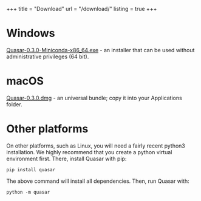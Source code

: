 +++
title = "Download"
url = "/download/"
listing = true
+++

Windows
=======

[Quasar-0.3.0-Miniconda-x86_64.exe](https://download.biolab.si/download/files/quasar/Quasar-0.3.0-Miniconda-x86_64.exe) - an
installer that can be used without administrative privileges (64 bit).

macOS
=====

[Quasar-0.3.0.dmg](https://download.biolab.si/download/files/quasar/Quasar-0.3.0.dmg) - an universal
bundle; copy it into your Applications folder.

Other platforms
===============

On other platforms, such as Linux, you will need a fairly recent python3 installation.
We highly recommend that you create a python virtual environment first. 
There, install Quasar with pip:

    pip install quasar
    
The above command will install all dependencies. Then, run Quasar with:

    python -m quasar
